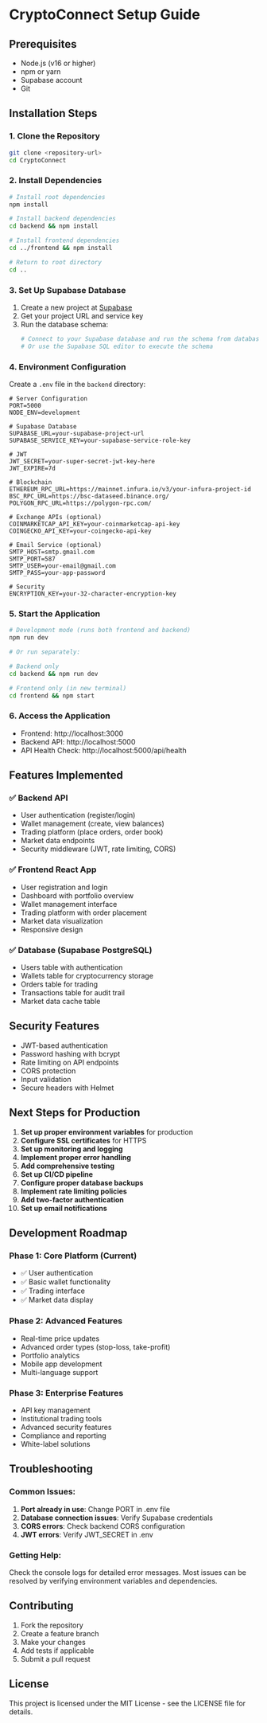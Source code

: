 # CryptoConnect Setup Guide

## Prerequisites

- Node.js (v16 or higher)
- npm or yarn
- Supabase account
- Git

## Installation Steps

### 1. Clone the Repository
```bash
git clone <repository-url>
cd CryptoConnect
```

### 2. Install Dependencies
```bash
# Install root dependencies
npm install

# Install backend dependencies
cd backend && npm install

# Install frontend dependencies
cd ../frontend && npm install

# Return to root directory
cd ..
```

### 3. Set Up Supabase Database

1. Create a new project at [Supabase](https://supabase.com)
2. Get your project URL and service key
3. Run the database schema:
   ```bash
   # Connect to your Supabase database and run the schema from database-schema.sql
   # Or use the Supabase SQL editor to execute the schema
   ```

### 4. Environment Configuration

Create a `.env` file in the `backend` directory:

```env
# Server Configuration
PORT=5000
NODE_ENV=development

# Supabase Database
SUPABASE_URL=your-supabase-project-url
SUPABASE_SERVICE_KEY=your-supabase-service-role-key

# JWT
JWT_SECRET=your-super-secret-jwt-key-here
JWT_EXPIRE=7d

# Blockchain
ETHEREUM_RPC_URL=https://mainnet.infura.io/v3/your-infura-project-id
BSC_RPC_URL=https://bsc-dataseed.binance.org/
POLYGON_RPC_URL=https://polygon-rpc.com/

# Exchange APIs (optional)
COINMARKETCAP_API_KEY=your-coinmarketcap-api-key
COINGECKO_API_KEY=your-coingecko-api-key

# Email Service (optional)
SMTP_HOST=smtp.gmail.com
SMTP_PORT=587
SMTP_USER=your-email@gmail.com
SMTP_PASS=your-app-password

# Security
ENCRYPTION_KEY=your-32-character-encryption-key
```

### 5. Start the Application

```bash
# Development mode (runs both frontend and backend)
npm run dev

# Or run separately:

# Backend only
cd backend && npm run dev

# Frontend only (in new terminal)
cd frontend && npm start
```

### 6. Access the Application

- Frontend: http://localhost:3000
- Backend API: http://localhost:5000
- API Health Check: http://localhost:5000/api/health

## Features Implemented

### ✅ Backend API
- User authentication (register/login)
- Wallet management (create, view balances)
- Trading platform (place orders, order book)
- Market data endpoints
- Security middleware (JWT, rate limiting, CORS)

### ✅ Frontend React App
- User registration and login
- Dashboard with portfolio overview
- Wallet management interface
- Trading platform with order placement
- Market data visualization
- Responsive design

### ✅ Database (Supabase PostgreSQL)
- Users table with authentication
- Wallets table for cryptocurrency storage
- Orders table for trading
- Transactions table for audit trail
- Market data cache table

## Security Features

- JWT-based authentication
- Password hashing with bcrypt
- Rate limiting on API endpoints
- CORS protection
- Input validation
- Secure headers with Helmet

## Next Steps for Production

1. **Set up proper environment variables** for production
2. **Configure SSL certificates** for HTTPS
3. **Set up monitoring and logging**
4. **Implement proper error handling**
5. **Add comprehensive testing**
6. **Set up CI/CD pipeline**
7. **Configure proper database backups**
8. **Implement rate limiting policies**
9. **Add two-factor authentication**
10. **Set up email notifications**

## Development Roadmap

### Phase 1: Core Platform (Current)
- ✅ User authentication
- ✅ Basic wallet functionality
- ✅ Trading interface
- ✅ Market data display

### Phase 2: Advanced Features
- Real-time price updates
- Advanced order types (stop-loss, take-profit)
- Portfolio analytics
- Mobile app development
- Multi-language support

### Phase 3: Enterprise Features
- API key management
- Institutional trading tools
- Advanced security features
- Compliance and reporting
- White-label solutions

## Troubleshooting

### Common Issues:

1. **Port already in use**: Change PORT in .env file
2. **Database connection issues**: Verify Supabase credentials
3. **CORS errors**: Check backend CORS configuration
4. **JWT errors**: Verify JWT_SECRET in .env

### Getting Help:

Check the console logs for detailed error messages. Most issues can be resolved by verifying environment variables and dependencies.

## Contributing

1. Fork the repository
2. Create a feature branch
3. Make your changes
4. Add tests if applicable
5. Submit a pull request

## License

This project is licensed under the MIT License - see the LICENSE file for details.
